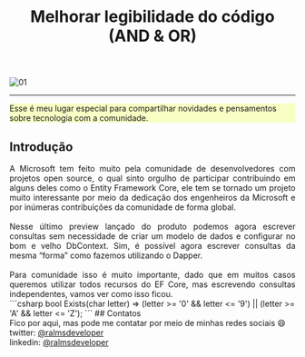 ﻿---
title: "Melhorar legibilidade do código (AND & OR)"
comments: true
excerpt_separator: "Ler mais"
toc: true
toc_label: "Tópicos"
categories:
  - dotnet
  - Dicas
header:
  teaser: /assets/images/2023/ef_core_8_preview_1_raw.png
  caption: "www.ralms.io"
---

![01]({{site.url}}{{site.baseurl}}/assets/images/2022/legibilidade_and_or.png)
<hr /> 
<div class="notice--warning" style="background-color:#f8ffc4">
Esse é meu lugar especial para compartilhar novidades e pensamentos sobre tecnologia com a comunidade.
</div> 

## Introdução
<div style="text-align: justify;">
A Microsoft tem feito muito pela comunidade de desenvolvedores com projetos open source, o qual sinto orgulho de participar contribuindo em alguns deles como o Entity Framework Core, ele tem se tornado um projeto muito interessante por meio da dedicação dos engenheiros da Microsoft e por inúmeras contribuições da comunidade de forma global.
<br><br>
Nesse último preview lançado do produto podemos agora escrever consultas sem necessidade de criar um modelo de dados e configurar no bom e velho DbContext. Sim, é possível agora escrever consultas da mesma “forma” como fazemos utilizando o Dapper.
<br><br>
Para comunidade isso é muito importante, dado que em muitos casos queremos utilizar todos recursos do EF Core, mas escrevendo consultas independentes, vamos ver como isso ficou.
<br>
</div>
```csharp
bool Exists(char letter) => (letter >= '0' && letter <= '9') || (letter >= 'A' && letter <= 'Z');
``` 
## Contatos
<div class="notice--info">
 Fico por aqui, mas pode me contatar por meio de minhas redes sociais 😄 <br />
 twitter: <a alt="" href="https://twitter.com/RalmsDeveloper">@ralmsdeveloper</a><br />
 linkedin: <a alt="" href="https://www.linkedin.com/in/ralmsdeveloper/">@ralmsdeveloper</a><br />
</div> 
